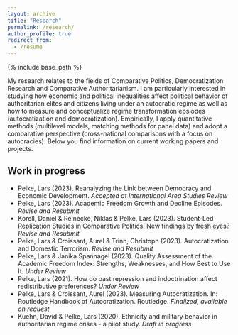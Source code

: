 ```yaml
---
layout: archive
title: "Research"
permalink: /research/
author_profile: true
redirect_from:
  - /resume
---
```


{% include base_path %}

My research relates to the fields of Comparative Politics, Democratization Research and Comparative Authoritarianism. I am particularly interested in studying how economic and political inequalities affect political behavior of authoritarian elites and citizens living under an autocratic regime as well as how to measure and conceptualize regime transformation epsiodes (autocratization and democratization). Empirically, I apply quantitative methods (multilevel models, matching methods for panel data) and adopt a comparative perspective (cross-national comparisons with a focus on autocracies). Below you find information on current working papers and projects.  

Work in progress
------

*  Pelke, Lars (2023). Reanalyzing the Link between Democracy and Economic Development. *Accepted at International Area Studies Review*
*  Pelke, Lars (2023). Academic Freedom Growth and Decline Episodes. *Revise and Resubmit*
*  Korell, Daniel & Reinecke, Niklas & Pelke, Lars (2023). Student-Led Replication Studies in Comparative Politics: New findings by fresh eyes? *Revise and Resubmit*  
*  Pelke, Lars & Croissant, Aurel & Trinn, Christoph (2023). Autocratization and Domestic Terrorism. *Revise and Resubmit*
*  Pelke, Lars & Janika Spannagel (2023). Quality Assessment of the Academic Freedom Index: Strengths, Weaknesses, and How Best to Use It. *Under Review*
*  Pelke, Lars (2021). How do past repression and indoctrination affect redistributive preferences? *Under Review*
*  Pelke, Lars & Croissant, Aurel (2023). Measuring Autocratization. In: Routledge Handbook of Autocratization. Routledge. *Finalized, available on request*
*  Kuehn, David & Pelke, Lars (2020). Ethnicity and military behavior in authoritarian regime crises - a pilot study. *Draft in progress* 







